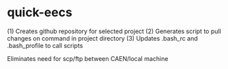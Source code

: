# quick-eecs

(1) Creates github repository for selected project
(2) Generates script to pull changes on command in project directory
(3) Updates .bash_rc and .bash_profile to call scripts

Eliminates need for scp/ftp between CAEN/local machine

